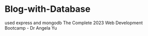 # Blog-with-Database
 used express and mongodb
 The Complete 2023 Web Development Bootcamp - Dr Angela Yu
